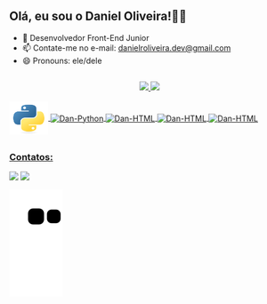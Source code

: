 ## Olá, eu sou o Daniel Oliveira!👋😉

- 🔭 Desenvolvedor Front-End Junior
- 📫 Contate-me no e-mail: danielroliveira.dev@gmail.com
- 😄 Pronouns: ele/dele

##
<div align="center">
  <a href="https://github.com/danoliveiradev">
  <img height="180em" src="https://github-readme-stats.vercel.app/api?username=danoliveiradev&show_icons=true&theme=calm&include_all_commits=true&count_private=true"/>
  <img height="180em" src="https://github-readme-stats.vercel.app/api/top-langs/?username=danoliveiradev&layout=compact&langs_count=7&theme=calm"/>
</div>
  
<div style="display: inline_block"><br>
  <img align="center" alt="Dan-Python" height="60" width="70" src="https://raw.githubusercontent.com/devicons/devicon/master/icons/python/python-original.svg">
  <img align="center" alt="Dan-Python" height="60" width="70" src="https://cdn.jsdelivr.net/gh/devicons/devicon/icons/mysql/mysql-original-wordmark.svg">
  <img align="center" alt="Dan-HTML" height="60" widht="70" src="https://img.icons8.com/color/48/000000/html-5--v1.png">
  <img align="center" alt="Dan-HTML" height="60" widht="70" src="https://img.icons8.com/color/48/000000/css3.png">
  <img align="center" alt="Dan-HTML" height="60" widht="70" src="https://img.icons8.com/color/48/000000/javascript--v1.png">
</div>

## 
### Contatos:

<div> 
  <a href = "mailto:danielroliveira.dev@gmail.com"><img src="https://img.shields.io/badge/Gmail-D14836?style=for-the-badge&logo=gmail&logoColor=white"></a>
  <a href="https://www.linkedin.com/in/daniel-rafael-de-oliveira/" target="_blank"><img src="https://img.shields.io/badge/-LinkedIn-%230077B5?style=for-the-badge&logo=linkedin&logoColor=white" target="_blank"></a> 

![Snake animation](https://github.com/danoliveiradev/danoliveiradev/blob/output/github-contribution-grid-snake.svg)
